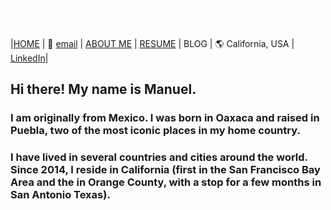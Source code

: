 #  *<span style="color:white"> About Me </span>*




|[HOME](https://manuelsr26.github.io/) | 📧 [email](mailto:manuel.isr@outlook.com) | [ABOUT ME](https://manuelsr26.github.io/about) | [RESUME](https://manuelsr26.github.io/cv) | BLOG | 🌎 California, USA | [LinkedIn](https://www.linkedin.com/in/manuel-silva-ramirez/)|


  
## Hi there! My name is Manuel. 
### I am originally from Mexico. I was born in Oaxaca and raised in Puebla, two of the most iconic places in my home country.

### I have lived in several countries and cities around the world. Since 2014, I reside in California (first in the  San Francisco Bay Area and the in Orange County, with a stop for a few months in San Antonio Texas).
